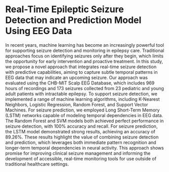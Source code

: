 # Real-Time Epileptic Seizure Detection and Prediction Model Using EEG Data

In recent years, machine learning has become an increasingly powerful tool for supporting seizure detection and monitoring in epilepsy care. Traditional approaches focus on identifying seizures only after they begin, which limits the opportunity for early intervention and proactive treatment. In this study, we propose a novel approach that integrates real-time seizure detection with predictive capabilities, aiming to capture subtle temporal patterns in EEG data that may indicate an upcoming seizure. Our approach was evaluated using the CHB-MIT Scalp EEG Database, which includes 969 hours of recordings and 173 seizures collected from 23 pediatric and young adult patients with intractable epilepsy. To support seizure detection, we implemented a range of machine learning algorithms, including K-Nearest Neighbors, Logistic Regression, Random Forest, and Support Vector Machines. For seizure prediction, we employed Long Short-Term Memory (LSTM) networks capable of modeling temporal dependencies in EEG data. The Random Forest and SVM models both achieved perfect performance in seizure detection, with 100% accuracy and recall. For seizure prediction, the LSTM model demonstrated strong results, achieving an accuracy of 89.26%. These results highlight the value of combining seizure detection and prediction, which leverages both immediate pattern recognition and longer-term temporal dependencies in neural activity. This approach shows promise for improving clinical seizure management and informing the development of accessible, real-time monitoring tools for use outside of traditional healthcare settings.

